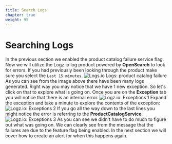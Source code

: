 ```yaml
---
title: Search Logs
chapter: true
weight: 95
---
```


# Searching Logs

In the previous section we enabled the product catalog failure service flag. Now we will utilize the Logz.io log product powered by **OpenSearch** to look for errors.
If you had previously been looking through the product make sure you select the `Last 15 minutes`.
![Logs.io Logs: product catalog failure](/images/logs/logz-io-logs-last-15-minutes.png)
As you can see from the image above there have been many logs generated. Right way you may notice that we have 1 new exception. So let's click on that to explore
what is going on. Once you are on the **Exception** tab you will notice that there is an internal error.
![Logz.io: Exceptions 1](/images/logs/logz-io-logs-exceptions-1.png)
Expand the exception and take a minute to explore the contents of the exception:
![Logz.io: Exceptions 2](/images/logs/logz-io-logs-exceptions-2.png)
If you go all the way down to the last lines you might notice the error is referring to the **ProductCatalogService**.
![Logz.io: Exceptions 3](/images/logs/logz-io-logs-exceptions-3.png)
As you can see we didn't have to do much to figure out what was going on. We can clearly see from the message that the failures are due to the feature flag being enabled.
In the next section we will cover how to create an alert for when this happens again.
